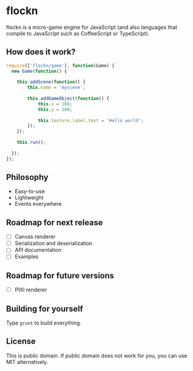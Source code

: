 flockn
======

flockn is a micro-game engine for JavaScript (and also languages that compile to JavaScript such as CoffeeScript or TypeScript).

How does it work?
-----------------

```javascript
require(['flockn/game'], function(Game) {
  new Game(function() {
  
    this.addScene(function() {
    	this.name = 'myscene';
    	
    	this.addGameObject(function() {
    		this.x = 100;
    		this.y = 100;
    		
    		this.texture.label.text = 'Hello world';
    	});
    });
    
    this.run();
  
  });
});
```

Philosophy
----------
* Easy-to-use
* Lightweight
* Events everywhere

Roadmap for next release
------------------------
- [ ] Canvas renderer
- [ ] Serialization and deserialization
- [ ] API documentation
- [ ] Examples

Roadmap for future versions
---------------------------
- [ ] PIXI renderer

Building for yourself
---------------------
Type `grunt` to build everything.

License
-------
This is public domain. If public domain does not work for you, you can use MIT alternatively.
